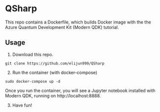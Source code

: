 # QSharp

This repo contains a Dockerfile, which builds Docker image with the the Azure Quantum Development Kit (Modern QDK) tutorial.

## Usage

1. Download this repo.
```
git clone https://github.com/elijun999/QSharp
```

2. Run the container (with docker-compose)
```
sudo docker-compose up -d
```
Once you run the container, you will see a Jupyter notebook installed with Modern QDK, running on http://localhost:8888.

3. Have fun!
